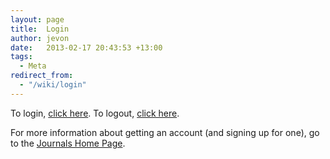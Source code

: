 ```yaml
---
layout: page
title:  Login
author: jevon
date:   2013-02-17 20:43:53 +13:00
tags:
  - Meta
redirect_from:
  - "/wiki/login"
---
```


To login, <a href="login.php">click here</a>.
To logout, <a href="login.php?logout=1">click here</a>.

For more information about getting an account (and signing up for one), go to the <a href="http://journals.jevon.org">Journals Home Page</a>.

